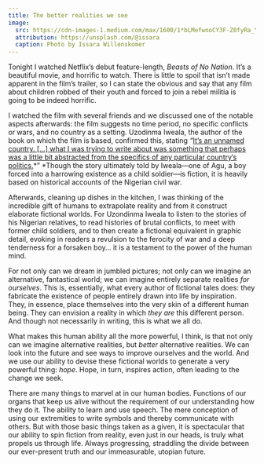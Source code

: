 ```yaml
---
title: The better realities we see
image:
  src: https://cdn-images-1.medium.com/max/1600/1*bLMefwnoCY3F-Z0fyRa_YQ.jpeg
  attribution: https://unsplash.com/@issara
  caption: Photo by Issara Willenskomer
---
```


Tonight I watched Netflix’s debut feature-length, *Beasts of No Nation*. It’s a
beautiful movie, and horrific to watch. There is little to spoil that isn’t made
apparent in the film’s trailer, so I can state the obvious and say that any film
about children robbed of their youth and forced to join a rebel militia is going
to be indeed horrific.

I watched the film with several friends and we discussed one of the notable
aspects afterwards: the film suggests no time period, no specific conflicts or
wars, and no country as a setting. Uzodinma Iweala, the author of the book on
which the film is based, confirmed this, stating *“*[It’s an unnamed country.
[…] what I was trying to write about was something that perhaps was a little bit
abstracted from the specifics of any particular country’s
politics.](http://venturesafrica.com/exclusive-interview-with-uzodinma-iweala-author-beasts-of-no-nation/)*”
*Though the story ultimately told by Iweala—one of Agu, a boy forced into a
harrowing existence as a child soldier—is fiction, it is heavily based on
historical accounts of the Nigerian civil war.

Afterwards, cleaning up dishes in the kitchen, I was thinking of the incredible
gift of humans to extrapolate reality and from it construct elaborate fictional
worlds. For Uzondinma Iweala to listen to the stories of his Nigerian relatives,
to read histories of brutal conflicts, to meet with former child soldiers, and
to then create a fictional equivalent in graphic detail, evoking in readers a
revulsion to the ferocity of war and a deep tenderness for a forsaken boy… it is
a testament to the power of the human mind.

For not only can we dream in jumbled pictures; not only can we imagine an
alternative, fantastical world; we can imagine entirely separate realities *for
ourselves*. This is, essentially, what every author of fictional tales does:
they fabricate the existence of people entirely drawn into life by inspiration.
They, in essence, place themselves into the very skin of a different human
being. They can envision a reality in which *they are* this different person.
And though not necessarily in writing, this is what we all do.

What makes this human ability all the more powerful, I think, is that not only
can we imagine alternative realities, but *better* alternative realities. We can
look into the future and see ways to improve ourselves and the world. And we use
our ability to devise these fictional worlds to generate a very powerful thing:
*hope*. Hope, in turn, inspires action, often leading to the change we seek.

There are many things to marvel at in our human bodies. Functions of our organs
that keep us alive without the requirement of our understanding how they do it.
The ability to learn and use speech. The mere conception of using our
extremities to write symbols and thereby communicate with others. But with those
basic things taken as a given, it is spectacular that our ability to spin
fiction from reality, even just in our heads, is truly what propels us through
life. Always progressing, straddling the divide between our ever-present truth
and our immeasurable, utopian future.
